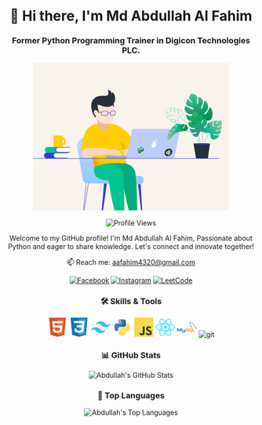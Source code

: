 <!-- Header -->
<h1 align="center">👋 Hi there, I'm Md Abdullah Al Fahim</h1>
<h3 align="center">Former Python Programming Trainer in Digicon Technologies PLC. </h3>

<!-- Picture -->
<p align="center">
  <img src="https://github.com/abdullahfahim2/abdullahfahim2/blob/main/python-2.gif?raw=true" alt="coding" width="400">
</p>

<!-- Profile Views -->
<p align="center">
  <img src="https://komarev.com/ghpvc/?username=abdullahfahim2&label=Profile+Views&color=blueviolet&style=flat-square" alt="Profile Views">
</p>


<!-- Introduction -->
<p align="center">
  Welcome to my GitHub profile! I'm Md Abdullah Al Fahim, Passionate about Python and eager to share knowledge. Let's connect and innovate together!
</p>

<!-- Contact Info -->
<p align="center">
  📫 Reach me: <a href="mailto:aafahim4320@gmail.com">aafahim4320@gmail.com</a>
</p>

<!-- Social Media Links -->
<p align="center">
  <a href="https://fb.com/abdullah.fahim.507" target="_blank"><img src="https://img.shields.io/badge/Facebook-abdullah.fahim.507-blue?style=for-the-badge&logo=facebook" alt="Facebook"></a>
  <a href="https://instagram.com/abdullah_fahim20" target="_blank"><img src="https://img.shields.io/badge/Instagram-abdullah_fahim20-red?style=for-the-badge&logo=instagram" alt="Instagram"></a>
  <a href="https://www.leetcode.com/abdullahfahim" target="_blank"><img src="https://img.shields.io/badge/LeetCode-abdullahfahim-brightgreen?style=for-the-badge&logo=leetcode" alt="LeetCode"></a>
</p>

<!-- Skills -->
<h3 align="center">🛠️ Skills & Tools</h3>
<p align="center">
  <img src="https://raw.githubusercontent.com/devicons/devicon/master/icons/html5/html5-original.svg" alt="html" width="40" height="40"/>
  <img src="https://raw.githubusercontent.com/devicons/devicon/master/icons/css3/css3-original.svg" alt="css" width="40" height="40"/>
  <img src="https://raw.githubusercontent.com/devicons/devicon/master/icons/tailwindcss/tailwindcss-original.svg" alt="tailwind" width="40" height="40"/>
  <img src="https://raw.githubusercontent.com/devicons/devicon/master/icons/python/python-original.svg" alt="python" width="40" height="40"/>
  <img src="https://raw.githubusercontent.com/devicons/devicon/master/icons/javascript/javascript-original.svg" alt="javascript" width="40" height="40"/>
  <img src="https://raw.githubusercontent.com/devicons/devicon/master/icons/react/react-original.svg" alt="react" width="40" height="40"/>
  <img src="https://raw.githubusercontent.com/devicons/devicon/master/icons/mysql/mysql-original-wordmark.svg" alt="mysql" width="40" height="40"/>
  <img src="https://www.vectorlogo.zone/logos/git-scm/git-scm-icon.svg" alt="git" width="40" height="40"/>
</p>


<!-- GitHub Stats -->
<h3 align="center">📊 GitHub Stats</h3>
<p align="center">
  <img src="https://github-readme-stats.vercel.app/api?username=abdullahfahim2&show_icons=true&theme=vue" alt="Abdullah's GitHub Stats">
</p>

<!-- GitHub Streak Stats 
<h3 align="center">🔥 GitHub Streak Stats</h3>
<p align="center">
  <img src="https://github-readme-streak-stats.herokuapp.com/?user=abdullahfahim2&theme=vue" alt="Abdullah's GitHub Streak Stats">
</p> -->


<!-- Top Languages -->
<h3 align="center">🌟 Top Languages</h3>
<p align="center">
  <img src="https://github-readme-stats.vercel.app/api/top-langs/?username=abdullahfahim2&layout=compact&theme=vue" alt="Abdullah's Top Languages">
</p>
